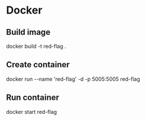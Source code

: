 # Docker 
## Build image
docker build -t red-flag .

## Create container
docker run --name 'red-flag' -d -p 5005:5005 red-flag

## Run container
docker start red-flag